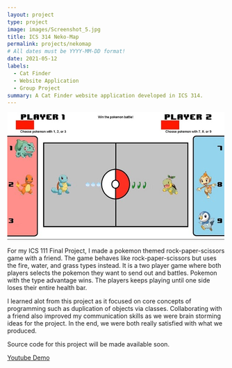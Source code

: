 ```yaml
---
layout: project
type: project
image: images/Screenshot_5.jpg
title: ICS 314 Neko-Map
permalink: projects/nekomap
# All dates must be YYYY-MM-DD format!
date: 2021-05-12
labels:
  - Cat Finder
  - Website Application
  - Group Project
summary: A Cat Finder website application developed in ICS 314.
---
```


<img class="ui medium right floated rounded image" src="../images/Screenshot_7.jpg">

For my ICS 111 Final Project, I made a pokemon themed rock-paper-scissors game with a friend. The game behaves like rock-paper-scissors but uses the fire, water, and grass types instead. It is a two player game where both players selects the pokemon they want to send out and battles. Pokemon with the type advantage wins. The players keeps playing until one side loses their entire health bar. 

I learned alot from this project as it focused on core concepts of programming such as duplication of objects via classes. Collaborating with a friend also improved my communication skills as we were brain storming ideas for the project. In the end, we were both really satisfied with what we produced.

Source code for this project will be made available soon.

[Youtube Demo](https://www.youtube.com/watch?v=M7_n76qbwCU&feature=youtu.be)
